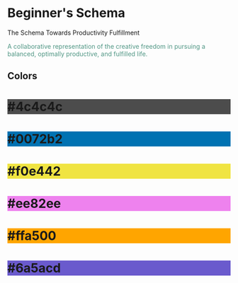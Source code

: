 # Beginner's Schema 
The Schema Towards Productivity Fulfillment

<!DOCTYPE html>
<html>
<head><title><font color="#3a86b8">Schema Of Things</font></title></head>
<subhead><font color="#519785">A collaborative representation of the creative freedom in pursuing a balanced, optimally productive, and fulfilled life.</font></subhead>
<body>
<h2> Colors </h2> 
<h1 style="background-color:#4c4c4c;">#4c4c4c</h1>
<h1 style="background-color:#0072b2;">#0072b2</h1>
<h1 style="background-color:#f0e442;">#f0e442</h1>
<h1 style="background-color:#ee82ee;">#ee82ee</h1>
<h1 style="background-color:#ffa500;">#ffa500</h1>
<h1 style="background-color:#6a5acd;">#6a5acd</h1>

</body>
</html>
